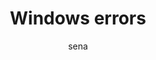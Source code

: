 ---
layout: ipsumpage

title: Windows errors
key: windowserror
description: "Entity errors list of the lovely SO"
author: sena

titleColor: "#0000AA"
descColor: "#0000AA"
genBtnTextColor: "#ffffff"
genBtnBgColor: "#0000AA"

labelTextColor: "#0000AA"
labelBgColor: "#0000AA"
labelBorderColor: "#ffffff"

paragraphText: "Updates"
genBtnText: "Restart"

language: English
text:
- "Incorrect function."
- "The system cannot find the file specified."
- "The system cannot find the path specified."
- "The system cannot open the file."
- "Access is denied."
- "The handle is invalid."
- "The storage control blocks were destroyed."
- "Not enough storage is available to process this command."
- "The storage control block address is invalid."
- "The environment is incorrect."
- "An attempt was made to load a program with an incorrect format."
- "The access code is invalid."
- "The data is invalid."
- "Not enough storage is available to complete this operation."
- "The system cannot find the drive specified."
- "The directory cannot be removed."
- "The system cannot move the file to a different disk drive."
- "There are no more files."
- "The media is write protected."
- "The system cannot find the device specified."
- "The device is not ready."
- "The device does not recognize the command."
- "Data error (cyclic redundancy check)."
- "The program issued a command but the command length is incorrect."
- "The drive cannot locate a specific area or track on the disk."
- "The specified disk or diskette cannot be accessed."
- "The drive cannot find the sector requested."
- "The printer is out of paper."
- "The system cannot write to the specified device."
- "The system cannot read from the specified device."
- "A device attached to the system is not functioning."
- "The process cannot access the file because it is being used by another process."
- "The process cannot access the file because another process has locked a portion of the file."
- "The wrong diskette is in the drive. Insert %2 (Volume Serial Number: %3) into drive %1."
- "Too many files opened for sharing."
- "Reached the end of the file."
- "The disk is full."
- "The request is not supported."
- "Windows cannot find the network path. Verify that the network path is correct and the destination computer is not busy or turned off. If Windows still cannot find the network path, contact your network administrator."
- "You were not connected because a duplicate name exists on the network. If joining a domain, go to System in  Control Panel to change the computer name and try again. If joining a workgroup, choose another workgroup name."
- "The network path was not found."
- "The network is busy."
- "The specified network resource or device is no longer available."
- "The network BIOS command limit has been reached."
- "A network adapter hardware error occurred."
- "The specified server cannot perform the requested operation."
- "An unexpected network error occurred."
- "The remote adapter is not compatible."
- "The printer queue is full."
- "Space to store the file waiting to be printed is not available on the server."
- "Your file waiting to be printed was deleted."
- "The specified network name is no longer available."
- "Network access is denied."
- "The network resource type is not correct."
- "The network name cannot be found."
- "The name limit for the local computer network adapter card was exceeded."
- "The network BIOS session limit was exceeded."
- "The remote server has been paused or is in the process of being started."
- "No more connections can be made to this remote computer at this time because there are already as many connections as the computer can accept."
- "The specified printer or disk device has been paused."
- "The file exists."
- "The directory or file cannot be created."
- "Fail on INT 24."
- "Storage to process this request is not available."
- "The local device name is already in use."
- "The specified network password is not correct."
- "The parameter is incorrect."
- "A write fault occurred on the network."
- "The system cannot start another process at this time."
- "Cannot create another system semaphore."
- "The exclusive semaphore is owned by another process."
- "The semaphore is set and cannot be closed."
- "The semaphore cannot be set again."
- "Cannot request exclusive semaphores at interrupt time."
- "The previous ownership of this semaphore has ended."
- "Insert the diskette for drive %1."
- "The program stopped because an alternate diskette was not inserted."
- "The disk is in use or locked by another process."
- "The pipe has been ended."
- "The system cannot open the device or file specified."
- "The file name is too long."
- "There is not enough space on the disk."
- "No more internal file identifiers available."
- "The target internal file identifier is incorrect."
- "The IOCTL call made by the application program is not correct."
- "The verify-on-write switch parameter value is not correct."
- "The system does not support the command requested."
- "This function is not supported on this system."
- "The semaphore timeout period has expired."
- "The data area passed to a system call is too small."
- "The filename, directory name, or volume label syntax is incorrect."
- "The system call level is not correct."
- "The disk has no volume label."
- "The specified module could not be found."
- "The specified procedure could not be found."
- "There are no child processes to wait for."
- "The %1 application cannot be run in Win32 mode."
- "Attempt to use a file handle to an open disk partition for an operation other than raw disk I/O."
- "An attempt was made to move the file pointer before the beginning of the file."
- "The file pointer cannot be set on the specified device or file."
- "A JOIN or SUBST command cannot be used for a drive that contains previously joined drives."
- "An attempt was made to use a JOIN or SUBST command on a drive that has already been joined."
- "An attempt was made to use a JOIN or SUBST command on a drive that has already been substituted."
- "The system tried to delete the JOIN of a drive that is not joined."
- "The system tried to delete the substitution of a drive that is not substituted."
- "The system tried to join a drive to a directory on a joined drive."
- "The system tried to substitute a drive to a directory on a substituted drive."
- "The system tried to join a drive to a directory on a substituted drive."
- "The system tried to SUBST a drive to a directory on a joined drive."
- "The system cannot perform a JOIN or SUBST at this time."
- "The system cannot join or substitute a drive to or for a directory on the same drive."
- "The directory is not a subdirectory of the root directory."
- "The directory is not empty."
- "The path specified is being used in a substitute."
- "Not enough resources are available to process this command."
- "The path specified cannot be used at this time."
- "An attempt was made to join or substitute a drive for which a directory on the drive is the target of a previous substitute."
- "System trace information was not specified in your CONFIG.SYS file, or tracing is disallowed."
- "The number of specified semaphore events for DosMuxSemWait is not correct."
- "DosMuxSemWait did not execute; too many semaphores are already set."
- "The DosMuxSemWait list is not correct."
- "The volume label you entered exceeds the label character limit of the target file system."
- "Cannot create another thread."
- "The recipient process has refused the signal."
- "The segment is already discarded and cannot be locked."
- "The segment is already unlocked."
- "The address for the thread ID is not correct."
- "One or more arguments are not correct."
- "The specified path is invalid."
- "A signal is already pending."
- "No more threads can be created in the system."
- "Unable to lock a region of a file."
- "The requested resource is in use."
- "Device's command support detection is in progress."
- "A lock request was not outstanding for the supplied cancel region."
- "The file system does not support atomic changes to the lock type."
- "The system detected a segment number that was not correct."
- "The operating system cannot run %1."
- "Cannot create a file when that file already exists."
- "The flag passed is not correct."
- "The specified system semaphore name was not found."
- "3The operating system cannot run %1."
- "Cannot run %1 in Win32 mode."
- "The operating system cannot run %1."
- "%1 is not a valid Win32 application."
- "2The operating system cannot run %1."
- "The operating system cannot run this application program."
- "The operating system is not presently configured to run this application."
- "The operating system cannot run %1."
- "The operating system cannot run this application program."
- "The code segment cannot be greater than or equal to 64K."
- "2The operating system cannot run %1."
- "The system could not find the environment option that was entered."
- "No process in the command subtree has a signal handler."
- "The filename or extension is too long."
- "The ring 2 stack is in use."
- "The global filename characters, * or ?, are entered incorrectly or too many global filename characters are specified."
- "The signal being posted is not correct."
- "The signal handler cannot be set."
- "The segment is locked and cannot be reallocated."
- "Too many dynamic-link modules are attached to this program or dynamic-link module."
- "Cannot nest calls to LoadModule."
- "This version of %1 is not compatible with the version of Windows you're running. Check your computer's system information and then contact the software publisher."
- "The image file %1 is signed, unable to modify."
- "The image file %1 is strong signed, unable to modify."
- "This file is checked out or locked for editing by another user."
- "The file must be checked out before saving changes."
- "The file type being saved or retrieved has been blocked."
- "The file size exceeds the limit allowed and cannot be saved."
- "Access Denied. Before opening files in this location, you must first add the web site to your trusted sites list, browse to the web site, and select the option to login automatically."
- "Operation did not complete successfully because the file contains a virus or potentially unwanted software."
- "This file contains a virus or potentially unwanted software and cannot be opened. Due to the nature of this virus or potentially unwanted software, the file has been removed from this location."
- "The pipe is local."
- "The pipe state is invalid."
- "All pipe instances are busy."
- "The pipe is being closed."
- "No process is on the other end of the pipe."
- "More data is available."
- "The session was canceled."
- "The specified extended attribute name was invalid."
- "The extended attributes are inconsistent."
- "The wait operation timed out."
- "No more data is available."
- "The copy functions cannot be used."
- "The directory name is invalid."
- "The extended attributes did not fit in the buffer."
- "The extended attribute file on the mounted file system is corrupt."
- "The extended attribute table file is full."
- "The specified extended attribute handle is invalid."
- "The mounted file system does not support extended attributes."
- "Attempt to release mutex not owned by caller."
- "Too many posts were made to a semaphore."
- "Only part of a ReadProcessMemory or WriteProcessMemory request was completed."
- "The oplock request is denied."
- "An invalid oplock acknowledgment was received by the system."
- "The volume is too fragmented to complete this operation."
- "The file cannot be opened because it is in the process of being deleted."
- "Short name settings may not be changed on this volume due to the global registry setting."
- "Short names are not enabled on this volume."
- "The security stream for the given volume is in an inconsistent state. Please run CHKDSK on the volume."
- "A requested file lock operation cannot be processed due to an invalid byte range."
- "The subsystem needed to support the image type is not present."
- "The specified file already has a notification GUID associated with it."
- "An invalid exception handler routine has been detected."
- "Duplicate privileges were specified for the token."
- "No ranges for the specified operation were able to be processed."
- "Operation is not allowed on a file system internal file."
- "The physical resources of this disk have been exhausted."
- "The token representing the data is invalid."
- "The device does not support the command feature."
- "The system cannot find message text for message number 0x%1 in the message file for %2."
- "The scope specified was not found."
- "The Central Access Policy specified is not defined on the target machine."
- "The Central Access Policy obtained from Active Directory is invalid."
- "The device is unreachable."
- "The target device has insufficient resources to complete the operation."
- "A data integrity checksum error occurred. Data in the file stream is corrupt."
- "An attempt was made to modify both a KERNEL and normal Extended Attribute (EA) in the same operation."
- "Device does not support file-level TRIM."
- "The command specified a data offset that does not align to the device's granularity/alignment."
- "The command specified an invalid field in its parameter list."
- "An operation is currently in progress with the device."
- "An attempt was made to send down the command via an invalid path to the target device."
- "The command specified a number of descriptors that exceeded the maximum supported by the device."
- "Scrub is disabled on the specified file."
- "The storage device does not provide redundancy."
- "An operation is not supported on a resident file."
- "An operation is not supported on a compressed file."
- "An operation is not supported on a directory."
- "The specified copy of the requested data could not be read."
- "No action was taken as a system reboot is required."
- "The shutdown operation failed."
- "The restart operation failed."
- "The maximum number of sessions has been reached."
- "The thread is already in background processing mode."
- "The thread is not in background processing mode."
- "The process is already in background processing mode."
- "The process is not in background processing mode."
- "Attempt to access invalid address."
---
